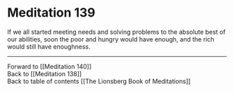 # Meditation 139

If we all started meeting needs and solving problems to the absolute best of our abilities, soon the poor and hungry would have enough, and the rich would still have enoughness. 

___

Forward to [[Meditation 140]]  
Back to [[Meditation 138]]  
Back to table of contents [[The Lionsberg Book of Meditations]]  
